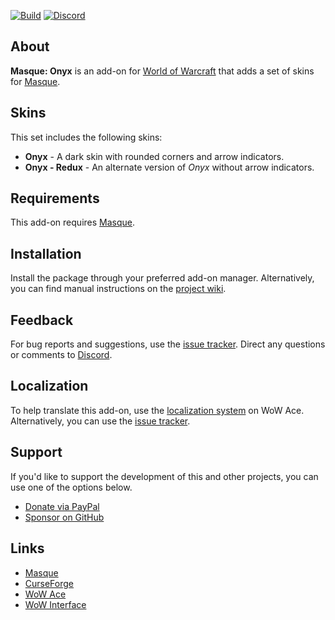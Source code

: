 [![Build][SVG-Build]][Build]
[![Discord][SVG-Discord]][Discord]

## About

**Masque: Onyx** is an add-on for [World of Warcraft] that adds a set of skins for [Masque].

## Skins

This set includes the following skins:

- **Onyx** - A dark skin with rounded corners and arrow indicators.
- **Onyx - Redux** - An alternate version of _Onyx_ without arrow indicators.

## Requirements

This add-on requires [Masque].

## Installation

Install the package through your preferred add-on manager. Alternatively, you can find manual instructions on the [project wiki][Wiki].

## Feedback

For bug reports and suggestions, use the [issue tracker]. Direct any questions or comments to [Discord].

## Localization

To help translate this add-on, use the [localization system] on WoW Ace. Alternatively, you can use the [issue tracker].

## Support

If you'd like to support the development of this and other projects, you can use one of the options below.

- [Donate via PayPal][Donate]
- [Sponsor on GitHub][Sponsor]

## Links

- [Masque][Masque]
- [CurseForge][CurseForge]
- [WoW Ace][WoW Ace]
- [WoW Interface]

[Masque]: https://www.wowace.com/projects/masque (Download Masque)

[Links]: #

[Build]: https://github.com/SFX-WoW/Masque_Onyx/actions?query=workflow%3ARelease (Build Status)
[Discord]: https://discord.gg/DDVqkd6 (Join the Discord)

[World of Warcraft]: https://worldofwarcraft.com (World of Warcraft)
[Masque]: https://github.com/SFX-WoW/Masque (Download Masque)

[Issue Tracker]: https://github.com/SFX-WoW/Masque_Onyx/issues (Report an Issue)
[Localization System]: https://www.wowace.com/projects/masque-onyx/localization (Translate on WoW Ace)
[Wiki]: https://github.com/SFX-WoW/Masque_Onyx/wiki (View the Wiki)

[Donate]: https://www.paypal.me/stormfxi (Donate via PayPal)
[Sponsor]: https://github.com/sponsors/StormFX (Sponsor on GitHub)

[CurseForge]: https://www.curseforge.com/wow/addons/masque-onyx (View on CurseForge)
[GitHub]: https://github.com/SFX-WoW/Masque_Onyx (View on GitHub)
[WoW Ace]: https://www.wowace.com/projects/masque-onyx (View on WoW Ace)
[WoW Interface]: https://www.wowinterface.com/downloads/info8900 (View on WoW Interface)

[Images]: #

[SVG-Build]: https://img.shields.io/github/workflow/status/SFX-WoW/Masque_Onyx/Release?label=Build&logo=github&logoColor=fff&style=flat-square
[SVG-Discord]: https://img.shields.io/badge/Discord-7289DA?logo=discord&logoColor=fff&style=flat-square
